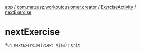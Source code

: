 [app](../../index.md) / [com.mateusz.workoutcustomer.creator](../index.md) / [ExerciseActivity](index.md) / [nextExercise](./next-exercise.md)

# nextExercise

`fun nextExercise(view: `[`View`](https://developer.android.com/reference/android/view/View.html)`): `[`Unit`](https://kotlinlang.org/api/latest/jvm/stdlib/kotlin/-unit/index.html)